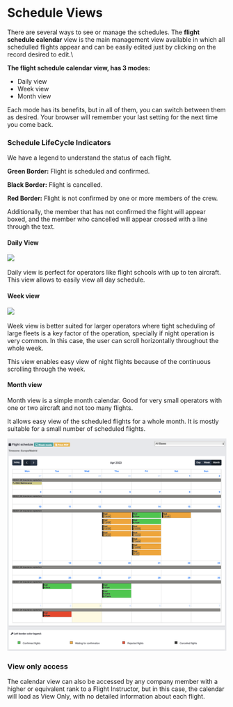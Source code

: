 # Schedule Views

There are several ways to see or manage the schedules. The **flight schedule calendar** view is the main management view available in which all schedulled flights appear and can be easily edited just by clicking on the record desired to edit.\


**The flight schedule calendar view, has 3 modes:**

* Daily view
* Week view
* Month view



Each mode has its benefits, but in all of them, you can switch between them as desired. Your browser will remember your last setting for the next time you come back.

### Schedule LifeCycle Indicators

We have a legend to understand the status of each flight.

**Green Border:** Flight is scheduled and confirmed.

**Black Border:** Flight is cancelled.

**Red Border:** Flight is not confirmed by one or more members of the crew.

Additionally, the member that has not confirmed the flight will appear boxed, and the member who cancelled will appear crossed with a line through the text.





#### Daily View

![](https://tawk.link/61f94bae9bd1f31184da67e3/kb/attachments/nCVI\_-KOCv.png)

Daily view is perfect for operators like flight schools with up to ten aircraft. This view allows to easily view all day schedule.

#### Week view

![](https://tawk.link/61f94bae9bd1f31184da67e3/kb/attachments/UxUqfs8isR.png)

Week view is better suited for larger operators where tight scheduling of large fleets is a key factor of the operation, specially if night operation is very common. In this case, the user can scroll horizontally throughout the whole week.

This view enables easy view of night flights because of the continuous scrolling through the week.

#### Month view

Month view is a simple month calendar. Good for very small operators with one or two aircraft and not too many flights.

It allows easy view of the scheduled flights for a whole month. It is mostly suitable for a small number of scheduled flights.

![Monthly scheduled flights view](<../.gitbook/assets/Screenshot 2023-05-03 at 10.01.45.png>)



### View only access

The calendar view can also be accessed by any company member with a higher or equivalent rank to a Flight Instructor, but in this case, the calendar will load as View Only, with no detailed information about each flight.
